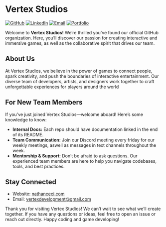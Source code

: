 # Vertex Studios
[![GitHub](https://img.shields.io/badge/GitHub-181717?style=flat-square&logo=github&logoColor=white)](https://github.com/Vertex-Studios) 
[![LinkedIn](https://img.shields.io/badge/LinkedIn-0077B5?style=flat-square&logo=linkedin&logoColor=white)](https://linkedin.com/in/nathan-ceci)
[![Email](https://img.shields.io/badge/Email-D14836?style=flat-square&logo=Gmail&logoColor=white)](mailto:VertexDevelopment@gmail.com)
[![Portfolio](https://img.shields.io/badge/Our%20Site-8B0000?style=flat-square&logo=google-chrome&logoColor=white)](https://nathanceci.com)

Welcome to **Vertex Studios!** We’re thrilled you’ve found our official GitHub organization. Here, you’ll discover our passion for creating interactive and immersive games, as well as the collaborative spirit that drives our team.

## About Us

At Vertex Studios, we believe in the power of games to connect people, spark creativity, and push the boundaries of interactive entertainment. Our diverse team of developers, artists, and designers work together to craft unforgettable experiences for players around the world

## For New Team Members

If you’ve just joined Vertex Studios—welcome aboard! Here’s some knowledge to know:
* **Internal Docs:** Each repo should have documentation linked in the end of its README.
* **Team Communication:** Join our Discord meeting every friday for our weekly meetings, aswell as messages in text channels throughout the week.
* **Mentorship & Support:** Don’t be afraid to ask questions. Our experienced team members are here to help you navigate codebases, tools, and best practices.



## Stay Connected
* Website: [nathanceci.com](https://nathanceci.com)
* Email: [vertexdevelopment@gmail.com](mailto:vertexdevelopment@gmail.com)

Thank you for visiting Vertex Studios! We can’t wait to see what we’ll create together. If you have any questions or ideas, feel free to open an issue or reach out directly. Happy coding and game developing!
